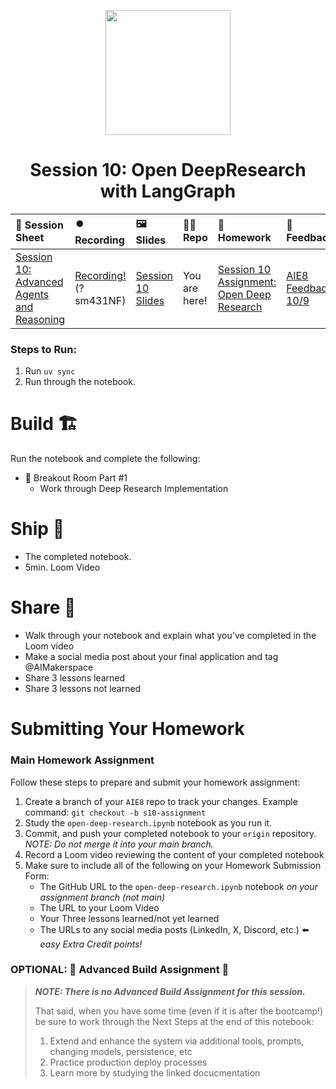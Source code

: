 <p align = "center" draggable=”false” ><img src="https://github.com/AI-Maker-Space/LLM-Dev-101/assets/37101144/d1343317-fa2f-41e1-8af1-1dbb18399719" 
     width="200px"
     height="auto"/>
</p>

## <h1 align="center" id="heading">Session 10: Open DeepResearch with LangGraph</h1>

| 📰 Session Sheet | ⏺️ Recording     | 🖼️ Slides        | 👨‍💻 Repo         | 📝 Homework      | 📁 Feedback       |
|:-----------------|:-----------------|:-----------------|:-----------------|:-----------------|:-----------------|
| [Session 10: Advanced Agents and Reasoning](https://www.notion.so/Session-10-Advanced-Agents-and-Reasoning-26acd547af3d8015af4ef45f133f9b44) |[Recording!](https://us02web.zoom.us/rec/share/f_VDsIu8wZMNFxF21bYxSifg2f2gwjcjBetxLn2T53KnB0qqvtV0bBnygiuM9Mpt.GJa9VFAfcDygLMMf) (?sm431NF) | [Session 10 Slides](https://www.canva.com/design/DAG1VvdyXcY/6IaRuJXhbh18KuBkBGEMiw/edit?utm_content=DAG1VvdyXcY&utm_campaign=designshare&utm_medium=link2&utm_source=sharebutton) | You are here! | [Session 10 Assignment: Open Deep Research](https://forms.gle/wtbBrrDryEZQLTyP8) | [AIE8 Feedback 10/9](https://forms.gle/5d84qR3bYrQ4dhdx6)

### Steps to Run:

1. Run `uv sync`
2. Run through the notebook. 

# Build 🏗️

Run the notebook and complete the following:

- 🤝 Breakout Room Part #1
  - Work through Deep Research Implementation

# Ship 🚢

- The completed notebook. 
- 5min. Loom Video

# Share 🚀
- Walk through your notebook and explain what you've completed in the Loom video
- Make a social media post about your final application and tag @AIMakerspace
- Share 3 lessons learned
- Share 3 lessons not learned

# Submitting Your Homework

### Main Homework Assignment

Follow these steps to prepare and submit your homework assignment:
1. Create a branch of your `AIE8` repo to track your changes. Example command: `git checkout -b s10-assignment`
2. Study the `open-deep-research.ipynb` notebook as you run it.
3. Commit, and push your completed notebook to your `origin` repository. _NOTE: Do not merge it into your main branch._
5. Record a Loom video reviewing the content of your completed notebook
6. Make sure to include all of the following on your Homework Submission Form:
    + The GitHub URL to the `open-deep-research.ipynb` notebook _on your assignment branch (not main)_
    + The URL to your Loom Video
    + Your Three lessons learned/not yet learned
    + The URLs to any social media posts (LinkedIn, X, Discord, etc.) ⬅️ _easy Extra Credit points!_

### OPTIONAL: 🚧 Advanced Build Assignment 🚧
>***NOTE: There is no Advanced Build Assignment for this session.***
>
>That said, when you have some time (even if it is after the bootcamp!) be sure to work through the Next Steps at the end of this notebook:
>1. Extend and enhance the system via additional tools, prompts, changing models, persistence, etc
>2. Practice production deploy processes
>3. Learn more by studying the linked docucmentation
